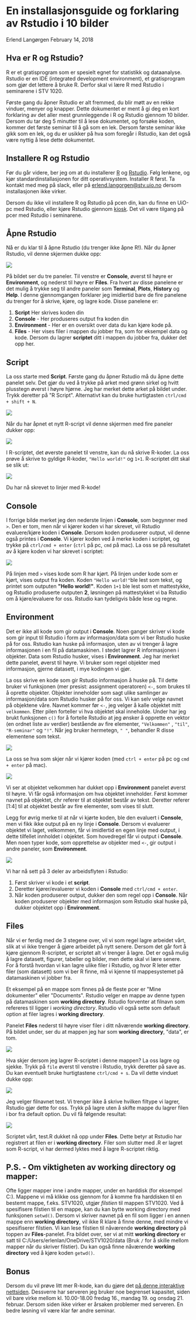 En installasjonsguide og forklaring av Rstudio i 10 bilder
================
Erlend Langørgen
February 14, 2018

Hva er R og Rstudio?
--------------------

R er et gratisprogram som er spesielt egnet for statistikk og dataanalyse. Rstudio er en IDE (integrated development environment), et gratisprogram som gjør det lettere å bruke R. Derfor skal vi lære R med Rstudio i seminarene i STV 1020.

Første gang du åpner Rstudio er alt fremmed, du blir møtt av en rekke vinduer, menyer og knapper. Dette dokumentet er ment å gi deg en kort forklaring av det aller mest grunnleggende i R og Rstudio gjennom 10 bilder. Dersom du tar deg 5 minutter til å lese dokumentet, og forsøke koden, kommer det første seminar til å gå som en lek. Dersom første seminar ikke gikk som en lek, og du er usikker på hva som foregår i Rstudio, kan det også være nyttig å lese dette dokumentet.

Installere R og Rstudio
-----------------------

Før du går videre, ber jeg om at du installerer [R](https://cloud.r-project.org/) og [Rstudio](https://www.rstudio.com/products/rstudio/download/). Følg lenkene, og kjør standardinstallasjonen for ditt operativsystem. Installer R først. Ta kontakt med meg på slack, eller på <erlend.langorgen@stv.uio.no> dersom installasjonen ikke virker.

Dersom du ikke vil installere R og Rstudio på pcen din, kan du finne en UiO-pc med Rstudio, eller kjøre Rstudio gjennom [kiosk](https://kiosk.uio.no/RDWeb/Pages/en-US/login.aspx?ReturnUrl=/RDWeb/Pages/en-US/Default.aspx/kontor). Det vil være tilgang på pcer med Rstudio i seminarene.

Åpne Rstudio
------------

Nå er du klar til å åpne Rstudio (du trenger ikke åpne R!). Når du åpner Rstudio, vil denne skjermen dukke opp:

![](../bilder/Rstudio1.PNG)

På bildet ser du tre paneler. Til venstre er **Console**, øverst til høyre er **Environment**, og nederst til høyre er **Files**. Fra hvert av disse panelene er det mulig å trykke seg til andre paneler som **Terminal**, **Plots**, **History** og **Help**. I denne gjennomgangen forklarer jeg imidlertid bare de fire panelene du trenger for å skrive, kjøre, og lagre kode. Disse panelene er:

1.  **Script** Her skrives koden din
2.  **Console** - Her produseres output fra koden din
3.  **Environment** - Her er en oversikt over data du kan kjøre kode på.
4.  **Files** - Her vises filer i mappen du jobber fra, som for eksempel data og kode. Dersom du lagrer **scriptet** ditt i mappen du jobber fra, dukker det opp her.

Script
------

La oss starte med **Script**. Første gang du åpner Rstudio må du åpne dette panelet selv. Det gjør du ved å trykke på arket med grønn sirkel og hvitt plusstegn øverst i høyre hjørne. Jeg har merket dette arket på bildet under. Trykk deretter på "R Script". Alternativt kan du bruke hurtigtasten `ctrl/cmd + shift + N`.

![](../bilder/Rstudio2.PNG)

Når du har åpnet et nytt R-script vil denne skjermen med fire paneler dukker opp:

![](../bilder/Rstudio3.PNG)

I R-scriptet, det øverste panelet til venstre, kan du nå skrive R-koder. La oss prøve å skrive to gyldige R-koder, `"Hello world!"` og `1+1`. R-scriptet ditt skal se slik ut:

![](../bilder/Rstudio4.PNG)

Du har nå skrevet to linjer med R-kode!

Console
-------

I forrige bilde merket jeg den nederste linjen i **Console**, som begynner med `>`. Den er tom, men når vi kjører koden vi har skrevet, vil Rstudio evaluere/kjøre koden i **Console**. Dersom koden produserer output, vil denne også printes i **Console**. Vi kjører koden ved å merke koden i scriptet, og trykke på `ctrl/cmd + enter` (`ctrl` på pc, `cmd` på mac). La oss se på resultatet av å kjøre koden vi har skrevet i scriptet:

![](../bilder/Rstudio5.PNG)

På linjen med `>` vises kode som R har kjørt. På linjen under kode som er kjørt, vises output fra koden. Koden `"Hello world!"`ble lest som tekst, og printet som outputen **"Hello world!"**. Koden `1+1` ble lest som et mattestykke, og Rstudio produserte outputen **2**, løsningen på mattestykket vi ba Rstudio om å kjøre/evaluere for oss. Rstudio kan tydeligvis både lese og regne.

Environment
-----------

Det er ikke all kode som gir output i **Console**. Noen ganger skriver vi kode som gir input til Rstudio i form av informasjon/data som vi ber Rstudio huske på for oss. Rstudio kan huske på informasjon, uten av vi trenger å lagre informasjonen i en fil på datamaskinen. I stedet lagrer R informasjonen i objekter. Data som Rstudio husker, vises i **Environment**. Jeg har merket dette panelet, øverst til høyre. Vi bruker som regel objekter med informasjon, gjerne datasett, i mye kodingen vi gjør.

La oss skrive en kode som gir Rstudio informasjon å huske på. Til dette bruker vi funksjonen (mer presist: assignment operatoren) `<-`, som brukes til å oprette objekter. Objekter inneholder som sagt ulike samlinger av informasjon/data som Rstudio husker på for oss. Vi kan selv velge navnet på objektene våre. Navnet kommer før `<-`, jeg velger å kalle objektet mitt `velkommen`. Etter pilen forteller vi hva objektet skal inneholde. Under har jeg brukt funksjonen `c()` for å fortelle Rstudio at jeg ønsker å opprette en vektor (en ordnet liste av verdier) bestående av fire elementer, `"Velkommen"` , `"til"`, `"R-seminar"` og `"!"`. Når jeg bruker hermetegn, `" "`, behandler R disse elementene som tekst.

![](../bilder/Rstudio6.PNG)

La oss se hva som skjer når vi kjører koden (med `ctrl + enter` på pc og `cmd + enter` på mac).

![](../bilder/Rstudio7.PNG)

Vi ser at objektet velkommen har dukket opp i **Environment** panelet øverst til høyre. Vi får også informasjon om hva objektet inneholder. Først kommer navnet på objektet, chr referer til at objektet består av tekst. Deretter referer \[1:4\] til at objektet består av fire elementer, som vises til slutt.

Legg for øvrig merke til at når vi kjørte koden, ble den evaluert i **Console**, men vi fikk ikke output på en ny linje i **Console**. Dersom vi evaluerer objektet vi laget, velkommen, får vi imidlertid en egen linje med output, i dette tilfellet innholdet i objektet. Som hovedregel får vi output i **Console**. Men noen typer kode, som opprettelse av objekter med `<-`, gir output i andre paneler, som **Environment**.

![](../bilder/Rstudio8.PNG)

Vi har nå sett på 3 deler av arbeidsflyten i Rstudio:

1.  Først skriver vi kode i et **script**.
2.  Deretter kjører/evaluerer vi koden i **Console** med `ctrl/cmd + enter`.
3.  Når koden produserer output, dukker den som regel opp i **Console**. Når koden produserer objekter med informasjon som Rstudio skal huske på, dukker objektet opp i **Environment**.

Files
-----

Når vi er ferdig med de 3 stegene over, vil vi som regel lagre arbeidet vårt, slik at vi ikke trenger å gjøre arbeidet på nytt senere. Dersom det går fort å kjøre gjennom R-scriptet, er scriptet alt vi trenger å lagre. Det er også mulig å lagre datasett, figurer, tabeller og bilder, men dette skal vi lære senere. For å forstå hvordan vi kan lagre ulike filer i Rstudio, og hvor R leter etter filer (som datasett) som vi ber R finne, må vi kjenne til mappesystemet på datamaskinen vi jobber fra.

Et eksempel på en mappe som finnes på de fleste pcer er "Mine dokumenter" eller "Documents". Rstudio velger en mappe av denne typen på datamaskinen som **working directory**. Rstudio forventer at filnavn som refereres til ligger i *working directory*. Rstudio vil også sette som default option at filer lagres i **working directory**.

Panelet **Files** nederst til høyre viser filer i ditt nåværende **working directory**. På bildet under, ser du at mappen jeg har som **working directory**, "data", er tom.

![](../bilder/Rstudio8.PNG)

Hva skjer dersom jeg lagrer R-scriptet i denne mappen? La oss lagre og sjekke. Trykk på `file` øverst til venstre i Rstudio, trykk deretter på save as. Du kan eventuelt bruke hurtigtastene `ctrl/cmd + s`. Da vil dette vinduet dukke opp:

![](../bilder/Rstudio9.PNG)

Jeg velger filnavnet test. Vi trenger ikke å skrive hvilken filtype vi lagrer, Rstudio gjør dette for oss. Trykk på lagre uten å skifte mappe du lagrer filen i bor fra default option. Du vil få følgende resultat:

![](../bilder/Rstudio10.PNG)

Scriptet vårt, test.R dukket nå opp under **Files**. Dette betyr at Rstudio har registrert at filen er i **working directory**. Filer som slutter med .R er lagret som R-script, vi har dermed lyktes med å lagre R-scriptet riktig.

P.S. - Om viktigheten av working directory og mapper:
-----------------------------------------------------

Ofte ligger mapper inne i andre mapper, under en harddisk (for eksempel C:). Mappene vi må klikke oss gjennom for å komme fra harddisken til en bestemt mappe, f.eks. STV1020, utgjør *filstien* til mappen STV1020. Ved å spesifisere filstien til en mappe, kan du kan bytte working directory med funksjonen `setwd()`. Dersom vi skriver navnet på en fil som ligger i en annen mappe enn **working directory**, vil ikke R klare å finne denne, med mindre vi spesifiserer filstien. Vi kan lese filstien til nåværende **working directory** på toppen av **Files**-panelet. Fra bildet over, ser vi at mitt **working directory** er satt til C:/Users/erlenlan/OneDrive/STV1020/data (Bruk `/` for å skille mellom mapper når du skriver filstier). Du kan også finne nåværende **working directory** ved å kjøre koden `getwd()`.

Bonus
-----

Dersom du vil prøve litt mer R-kode, kan du gjøre det [på denne interaktive nettsiden](https://langoergen.shinyapps.io/Intro1/). Dessverre har serveren jeg bruker noe begrenset kapasitet, siden vil bare virke mellom kl. 10.00-18.00 fredag 16., mandag 19. og onsdag 21. februar. Dersom siden ikke virker er årsaken problemer med serveren. En bedre løsning vil være klar før andre seminar.
